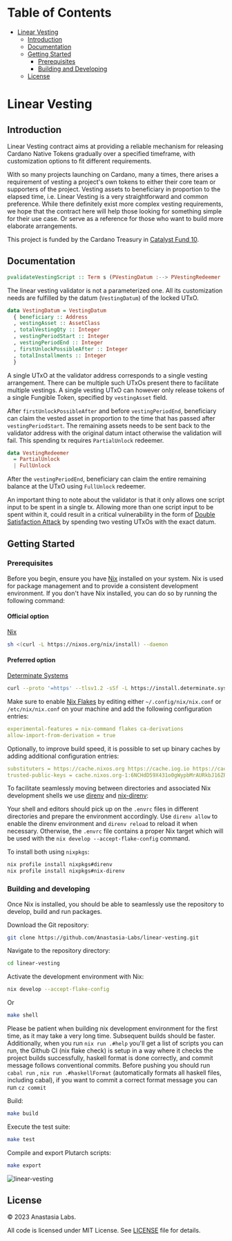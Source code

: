 <!-- markdown-toc start - Don't edit this section. Run M-x markdown-toc-refresh-toc -->
# Table of Contents

- [Linear Vesting](#linear-vesting)
  - [Introduction](#introduction)
  - [Documentation](#documentation)
  - [Getting Started](#getting-started)
    - [Prerequisites](#prerequisites)
    - [Building and Developing](#building-and-developing)
  - [License](#license)

<!-- markdown-toc end -->

# Linear Vesting

## Introduction

Linear Vesting contract aims at providing a reliable mechanism for releasing Cardano Native Tokens gradually over a specified timeframe, with customization options to fit different requirements.

With so many projects launching on Cardano, many a times, there arises a requirement of vesting a project's own tokens to either their core team or supporters of the project. Vesting assets to beneficiary in proportion to the elapsed time, i.e. Linear Vesting is a very straightforward and common preference. While there definitely exist more complex vesting requirements, we hope that the contract here will help those looking for something simple for their use case. Or serve as a reference for those who want to build more elaborate arrangements.

This project is funded by the Cardano Treasury in [Catalyst Fund 10](https://projectcatalyst.io/funds/10/f10-developer-ecosystem-the-evolution/anastasia-labs-open-source-production-grade-dapps).

## Documentation

```hs
pvalidateVestingScript :: Term s (PVestingDatum :--> PVestingRedeemer :--> PScriptContext :--> PUnit)
```

The linear vesting validator is not a parameterized one. All its customization needs are fulfilled by the datum (`VestingDatum`) of the locked UTxO.

```hs
data VestingDatum = VestingDatum
  { beneficiary :: Address
  , vestingAsset :: AssetClass
  , totalVestingQty :: Integer
  , vestingPeriodStart :: Integer
  , vestingPeriodEnd :: Integer
  , firstUnlockPossibleAfter :: Integer
  , totalInstallments :: Integer
  }
```

A single UTxO at the validator address corresponds to a single vesting arrangement. There can be multiple such UTxOs present there to facilitate multiple vestings. A single vesting UTxO can however only release tokens of a single Fungible Token, specified by `vestingAsset` field. 

After `firstUnlockPossibleAfter` and before `vestingPeriodEnd`, beneficiary can claim the vested asset in proportion to the time that has passed after `vestingPeriodStart`. The remaining assets needs to be sent back to the validator address with the original datum intact otherwise the validation will fail. This spending tx requires `PartialUnlock` redeemer. 

```hs
data VestingRedeemer
  = PartialUnlock
  | FullUnlock
```

After the `vestingPeriodEnd`, beneficiary can claim the entire remaining balance at the UTxO using `FullUnlock` redeemer.

An important thing to note about the validator is that it only allows one script input to be spent in a single tx. Allowing more than one script input to be spent within it, could result in a critical vulnerability in the form of [Double Satisfaction Attack](https://plutus.readthedocs.io/en/latest/reference/writing-scripts/common-weaknesses/double-satisfaction.html?highlight=double#unique-outputs) by spending two vesting UTxOs with the exact datum.

## Getting Started

### Prerequisites

Before you begin, ensure you have [Nix](https://nixos.org) installed on your system. Nix is used for package management and to provide a consistent development environment. If you don't have Nix installed, you can do so by running the following command:

#### Official option

[Nix](https://nixos.org/download.html)

```sh
sh <(curl -L https://nixos.org/nix/install) --daemon
```

#### Preferred option

[Determinate Systems](https://zero-to-nix.com/concepts/nix-installer)

```sh
curl --proto '=https' --tlsv1.2 -sSf -L https://install.determinate.systems/nix | sh -s -- install
```

Make sure to enable [Nix Flakes](https://nixos.wiki/wiki/Flakes#Enable_flakes) by editing either `~/.config/nix/nix.conf` or `/etc/nix/nix.conf` on
your machine and add the following configuration entries:

```yaml
experimental-features = nix-command flakes ca-derivations
allow-import-from-derivation = true
```

Optionally, to improve build speed, it is possible to set up binary caches by adding additional configuration entries:

```yaml
substituters = https://cache.nixos.org https://cache.iog.io https://cache.zw3rk.com
trusted-public-keys = cache.nixos.org-1:6NCHdD59X431o0gWypbMrAURkbJ16ZPMQFGspcDShjY= hydra.iohk.io:f/Ea+s+dFdN+3Y/G+FDgSq+a5NEWhJGzdjvKNGv0/EQ= loony-tools:pr9m4BkM/5/eSTZlkQyRt57Jz7OMBxNSUiMC4FkcNfk=
```

To facilitate seamlessly moving between directories and associated Nix development shells we use [direnv](https://direnv.net) and [nix-direnv](https://github.com/nix-community/nix-direnv):

Your shell and editors should pick up on the `.envrc` files in different directories and prepare the environment accordingly. Use `direnv allow` to enable the direnv environment and `direnv reload` to reload it when necessary. Otherwise, the `.envrc` file contains a proper Nix target which will be used with the `nix develop --accept-flake-config` command.

To install both using `nixpkgs`:

```sh
nix profile install nixpkgs#direnv
nix profile install nixpkgs#nix-direnv
```

### Building and developing

Once Nix is installed, you should be able to seamlessly use the repository to
develop, build and run packages.

Download the Git repository:

```sh
git clone https://github.com/Anastasia-Labs/linear-vesting.git
```

Navigate to the repository directory:

```sh
cd linear-vesting
```

Activate the development environment with Nix:

```sh
nix develop --accept-flake-config
```
Or
```sh
make shell
```

Please be patient when building nix development environment for the first time, as it may take a very long time. Subsequent builds should be faster. Additionally, when you run `nix run .#help` you'll get a list of scripts you can run, the Github CI (nix flake check) is setup in a way where it checks the project builds successfully, haskell format is done correctly, and commit message follows conventional commits. Before pushing you should run `cabal run` , `nix run .#haskellFormat` (automatically formats all haskell files, including cabal), if you want to commit a correct format message you can run `cz commit`

Build:

```sh
make build
```

Execute the test suite:

```sh
make test
```

Compile and export Plutarch scripts:

```sh
make export
```

![linear-vesting](/assets/gifs/linear-vesting.gif)

## License

© 2023 Anastasia Labs.

All code is licensed under MIT License. See [LICENSE](./LICENSE) file
for details.